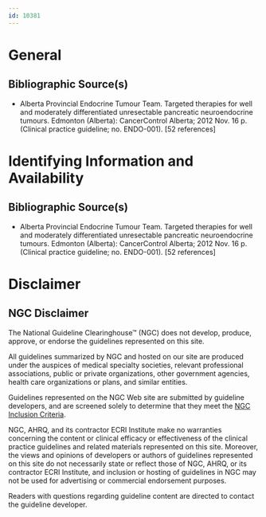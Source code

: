 ```yaml
---
id: 10381
---
```


# General

## Bibliographic Source(s)

- Alberta Provincial Endocrine Tumour Team. Targeted therapies for well and moderately differentiated unresectable pancreatic neuroendocrine tumours. Edmonton (Alberta): CancerControl Alberta; 2012 Nov. 16 p. (Clinical practice guideline; no. ENDO-001). [52 references]

# Identifying Information and Availability

## Bibliographic Source(s)

- Alberta Provincial Endocrine Tumour Team. Targeted therapies for well and moderately differentiated unresectable pancreatic neuroendocrine tumours. Edmonton (Alberta): CancerControl Alberta; 2012 Nov. 16 p. (Clinical practice guideline; no. ENDO-001). [52 references]

# Disclaimer

## NGC Disclaimer

The National Guideline Clearinghouse™ (NGC) does not develop, produce, approve, or endorse the guidelines represented on this site.

All guidelines summarized by NGC and hosted on our site are produced under the auspices of medical specialty societies, relevant professional associations, public or private organizations, other government agencies, health care organizations or plans, and similar entities.

Guidelines represented on the NGC Web site are submitted by guideline developers, and are screened solely to determine that they meet the [NGC Inclusion Criteria](/help-and-about/summaries/inclusion-criteria).

NGC, AHRQ, and its contractor ECRI Institute make no warranties concerning the content or clinical efficacy or effectiveness of the clinical practice guidelines and related materials represented on this site. Moreover, the views and opinions of developers or authors of guidelines represented on this site do not necessarily state or reflect those of NGC, AHRQ, or its contractor ECRI Institute, and inclusion or hosting of guidelines in NGC may not be used for advertising or commercial endorsement purposes.

Readers with questions regarding guideline content are directed to contact the guideline developer.

